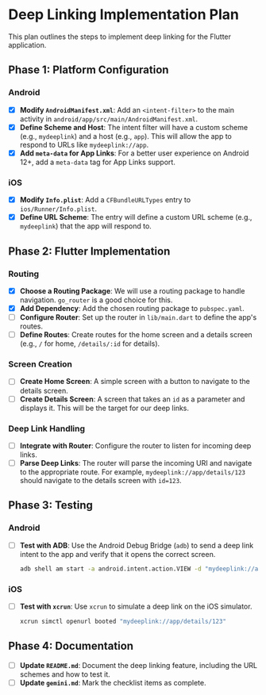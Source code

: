 # Deep Linking Implementation Plan

This plan outlines the steps to implement deep linking for the Flutter application.

## Phase 1: Platform Configuration

### Android
- [x] **Modify `AndroidManifest.xml`**: Add an `<intent-filter>` to the main activity in `android/app/src/main/AndroidManifest.xml`.
- [x] **Define Scheme and Host**: The intent filter will have a custom scheme (e.g., `mydeeplink`) and a host (e.g., `app`). This will allow the app to respond to URLs like `mydeeplink://app`.
- [x] **Add `meta-data` for App Links**: For a better user experience on Android 12+, add a `meta-data` tag for App Links support.

### iOS
- [x] **Modify `Info.plist`**: Add a `CFBundleURLTypes` entry to `ios/Runner/Info.plist`.
- [x] **Define URL Scheme**: The entry will define a custom URL scheme (e.g., `mydeeplink`) that the app will respond to.

## Phase 2: Flutter Implementation

### Routing
- [x] **Choose a Routing Package**: We will use a routing package to handle navigation. `go_router` is a good choice for this.
- [x] **Add Dependency**: Add the chosen routing package to `pubspec.yaml`.
- [ ] **Configure Router**: Set up the router in `lib/main.dart` to define the app's routes.
- [ ] **Define Routes**: Create routes for the home screen and a details screen (e.g., `/` for home, `/details/:id` for details).

### Screen Creation
- [ ] **Create Home Screen**: A simple screen with a button to navigate to the details screen.
- [ ] **Create Details Screen**: A screen that takes an `id` as a parameter and displays it. This will be the target for our deep links.

### Deep Link Handling
- [ ] **Integrate with Router**: Configure the router to listen for incoming deep links.
- [ ] **Parse Deep Links**: The router will parse the incoming URI and navigate to the appropriate route. For example, `mydeeplink://app/details/123` should navigate to the details screen with `id=123`.

## Phase 3: Testing

### Android
- [ ] **Test with ADB**: Use the Android Debug Bridge (`adb`) to send a deep link intent to the app and verify that it opens the correct screen.
  ```bash
  adb shell am start -a android.intent.action.VIEW -d "mydeeplink://app/details/123" com.example.deeplinking
  ```

### iOS
- [ ] **Test with `xcrun`**: Use `xcrun` to simulate a deep link on the iOS simulator.
  ```bash
  xcrun simctl openurl booted "mydeeplink://app/details/123"
  ```

## Phase 4: Documentation
- [ ] **Update `README.md`**: Document the deep linking feature, including the URL schemes and how to test it.
- [ ] **Update `gemini.md`**: Mark the checklist items as complete.
